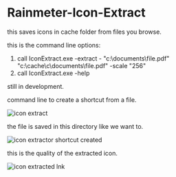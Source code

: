 # Rainmeter-Icon-Extract
this saves icons in cache folder from files you browse.


this is the command line options:

1. call IconExtract.exe -extract - "c:\documents\file.pdf" "c:\cache\c\documents\file.pdf" -scale "256"
2. call IconExtract.exe -help


still in development.

command line to create a shortcut from a file.

![icon extract](https://user-images.githubusercontent.com/46109964/142717519-fed4c057-1f58-4e97-9bcd-a98058cd6c18.png)

the file is saved in this directory like we want to.

![icon extractor shortcut created](https://user-images.githubusercontent.com/46109964/142717521-420fa8fd-5a1e-41e8-be55-007c719d8932.png)

this is the quality of the extracted icon.

![icon extracted lnk](https://user-images.githubusercontent.com/46109964/142717523-3a641ad2-fab1-4513-9c3e-8ba0600da38e.png)

